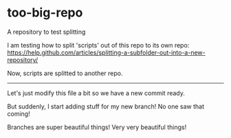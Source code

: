 # too-big-repo

A repository to test splitting

I am testing how to split 'scripts' out of this repo to its own repo: https://help.github.com/articles/splitting-a-subfolder-out-into-a-new-repository/

Now, scripts are splitted to another repo.

-----

Let's just modify this file a bit so we have a new commit ready.

But suddenly, I start adding stuff for my new branch! No one saw that coming!

Branches are super beautiful things! Very very beautiful things!
